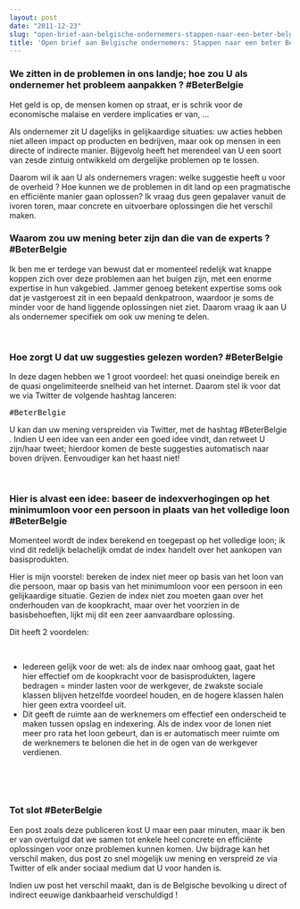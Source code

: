 ```yaml
---
layout: post
date: "2011-12-23"
slug: "open-brief-aan-belgische-ondernemers-stappen-naar-een-beter-belgie"
title: 'Open brief aan Belgische ondernemers: Stappen naar een beter Belgie'
---
```


<h3>We zitten in de problemen in ons landje; hoe zou U als ondernemer het probleem aanpakken ? #BeterBelgie</h3>
<p>Het geld is op, de mensen komen op straat, er is schrik voor de economische malaise en verdere implicaties er van, ...</p>
<p>Als ondernemer zit U dagelijks in gelijkaardige situaties: uw acties hebben niet alleen impact op producten en bedrijven, maar ook op mensen in een directe of indirecte manier. Bijgevolg heeft het merendeel van U een soort van zesde zintuig ontwikkeld om dergelijke problemen op te lossen.</p>
<p>Daarom wil ik aan U als ondernemers vragen: welke suggestie heeft u voor de overheid ? Hoe kunnen we de problemen in dit land op een pragmatische en effici&euml;nte manier gaan oplossen? Ik vraag dus geen gepalaver vanuit de ivoren toren, maar concrete en uitvoerbare oplossingen die het verschil maken.</p>
<p></p>
<h3>Waarom zou uw mening beter zijn dan die van de experts ? #BeterBelgie</h3>
<p>Ik ben me er terdege van bewust dat er momenteel redelijk wat knappe koppen zich over deze problemen aan het buigen zijn, met een enorme expertise in hun vakgebied. Jammer genoeg betekent expertise soms ook dat je vastgeroest zit in een bepaald denkpatroon, waardoor je soms de minder voor de hand liggende oplossingen niet ziet. Daarom vraag ik aan U als ondernemer specifiek om ook uw mening te delen.</p>
<p>&nbsp;</p>
<h3>Hoe zorgt U dat uw suggesties gelezen worden? #BeterBelgie</h3>
<p>In deze dagen hebben we 1 groot voordeel: het quasi oneindige bereik en de quasi ongelimiteerde snelheid van het internet. Daarom stel ik voor dat we via Twitter de volgende hashtag lanceren:</p>
<pre>#BeterBelgie</pre>
<p>U kan dan uw mening verspreiden via Twitter, met de hashtag #BeterBelgie . Indien U een idee van een ander een goed idee vindt, dan retweet U zijn/haar tweet; hierdoor komen de beste suggesties automatisch naar boven drijven. Eenvoudiger kan het haast niet!</p>
<p>&nbsp;</p>
<h3>Hier is alvast een idee: baseer de indexverhogingen op het minimumloon voor een persoon in plaats van het volledige loon #BeterBelgie</h3>
<p>Momenteel wordt de index berekend en toegepast op het volledige loon; ik vind dit redelijk belachelijk omdat de index handelt over het aankopen van basisprodukten.</p>
<p>Hier is mijn voorstel: bereken de index niet meer op basis van het loon van die persoon, maar op basis van het minimumloon voor een persoon in een gelijkaardige situatie. Gezien de index niet zou moeten gaan over het onderhouden van de koopkracht, maar over het voorzien in de basisbehoeften, lijkt mij dit een zeer aanvaardbare oplossing.</p>
<p>Dit heeft 2 voordelen:</p>
<p>&nbsp;</p>
<ul>
<li>Iedereen gelijk voor de wet: als de index naar omhoog gaat, gaat het hier effectief om de koopkracht voor de basisprodukten, lagere bedragen = minder lasten voor de werkgever, de zwakste sociale klassen blijven hetzelfde voordeel houden, en de hogere klassen halen hier geen extra voordeel uit.</li>
<li>Dit geeft de ruimte aan de werknemers om effectief een onderscheid te maken tussen opslag en indexering. Als de index voor de lonen niet meer pro rata het loon gebeurt, dan is er automatisch meer ruimte om de werknemers te belonen die het in de ogen van de werkgever verdienen.</li>
</ul>
<p>&nbsp;</p>
<p>&nbsp;</p>
<h3>Tot slot #BeterBelgie</h3>
<p>Een post zoals deze publiceren kost U maar een paar minuten, maar ik ben er van overtuigd dat we samen tot enkele heel concrete en effici&euml;nte oplossingen voor onze problemen kunnen komen. Uw bijdrage kan het verschil maken, dus post zo snel mogelijk uw mening en verspreid ze via Twitter of elk ander sociaal medium dat U voor handen is.&nbsp;</p>
<p>Indien uw post het verschil maakt, dan is de Belgische bevolking u direct of indirect eeuwige dankbaarheid verschuldigd !</p>
